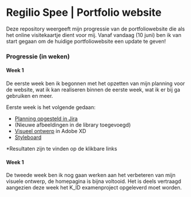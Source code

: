 # Regilio Spee | Portfolio website

Deze repository weergeeft mijn progressie van de portfoliowebsite die als het online visitekaartje dient voor mij.
Vanaf vandaag (10 juni) ben ik van start gegaan om de huidige portfoliowebsite een update te geven!

### Progressie (in weken)
#### Week 1 
De eerste week ben ik begonnen met het opzetten van mijn planning voor de website, wat ik kan realiseren binnen de eerste week, wat ik er bij ga gebruiken en meer.

Eerste week is het volgende gedaan:
* [Planning opgesteld in Jira](https://regilio.atlassian.net/secure/RapidBoard.jspa?rapidView=3&projectKey=RPW&selectedIssue=RPW-1&atlOrigin=eyJpIjoiY2MwN2Y4N2YyYTg4NDMyOTllZTg0NzI1ZTQxNDAwZTUiLCJwIjoiaiJ9)
* (Nieuwe afbeeldingen in de library toegevoegd)
* [Visueel ontwerp](https://xd.adobe.com/view/6a4ecffd-b7ee-4cee-648a-f6f914bcda2f-1c7f/?fullscreen) in Adobe XD
* [Styleboard](https://xd.adobe.com/view/ddb96480-3558-4ae1-5ad0-39f86eb7023e-ab88/?fullscreen)

*Resultaten zijn te vinden op de klikbare links


#### Week 1 
De tweede week ben ik nog gaan werken aan het verbeteren van mijn visuele ontwerp, de homepagina is bijna voltooid. Het is deels vertraagd aangezien deze week het K_ID examenproject opgeleverd moet worden.
